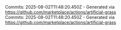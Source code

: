 Commits: 2025-08-02T11:48:20.450Z - Generated via https://github.com/marketplace/actions/artificial-grass
<br>
Commits: 2025-08-02T11:48:20.450Z - Generated via https://github.com/marketplace/actions/artificial-grass
<br>
